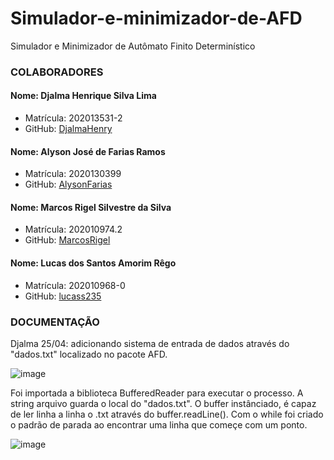 # Simulador-e-minimizador-de-AFD
Simulador e Minimizador de Autômato Finito Determinístico

### COLABORADORES

#### Nome: Djalma Henrique Silva Lima
- Matrícula: 202013531-2
- GitHub: [DjalmaHenry](https://github.com/DjalmaHenry)

#### Nome: Alyson José de Farias Ramos
- Matrícula: 2020130399
- GitHub: [AlysonFarias](https://github.com/alysonfarias)

#### Nome: Marcos Rigel Silvestre da Silva
- Matrícula: 202010974.2
- GitHub: [MarcosRigel](https://github.com/MarcosRigel)

#### Nome: Lucas dos Santos Amorim Rêgo
- Matrícula: 202010968-0
- GitHub: [lucass235](https://github.com/lucass235)


### DOCUMENTAÇÃO

Djalma 25/04: adicionando sistema de entrada de dados através do "dados.txt" localizado no pacote AFD.

![image](https://user-images.githubusercontent.com/45500812/116007238-2d3d0680-a5e5-11eb-9838-873f6064f630.png)

Foi importada a biblioteca BufferedReader para executar o processo.
A string arquivo guarda o local do "dados.txt".
O buffer instânciado, é capaz de ler linha a linha o .txt através do buffer.readLine().
Com o while foi criado o padrão de parada ao encontrar uma linha que começe com um ponto.

![image](https://user-images.githubusercontent.com/45500812/116007353-cd932b00-a5e5-11eb-9bad-89bd7d61ce02.png)
